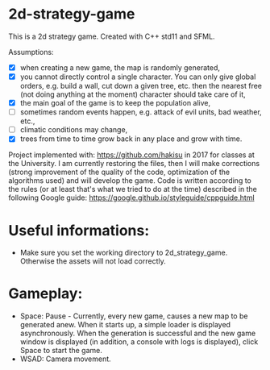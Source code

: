 # 2d-strategy-game

This is a 2d strategy game. Created with C++ std11 and SFML.

Assumptions:
* [x] when creating a new game, the map is randomly generated,
* [x] you cannot directly control a single character. You can only give global orders, e.g. build a wall, cut down a given tree, etc. then the nearest free (not doing anything at the moment) character should take care of it,
* [x] the main goal of the game is to keep the population alive,
* [ ] sometimes random events happen, e.g. attack of evil units, bad weather, etc.,
* [ ] climatic conditions may change,
* [x] trees from time to time grow back in any place and grow with time.

Project implemented with: https://github.com/hakisu in 2017 for classes at the University.
I am currently restoring the files, then I will make corrections (strong improvement of the quality of the code, optimization of the algorithms used) and will develop the game.
Code is written according to the rules (or at least that's what we tried to do at the time) described in the following Google guide: https://google.github.io/styleguide/cppguide.html

# Useful informations:
* Make sure you set the working directory to 2d_strategy_game. Otherwise the assets will not load correctly.


# Gameplay:
* Space: Pause - Currently, every new game, causes a new map to be generated anew. When it starts up, a simple loader is displayed asynchronously. When the generation is successful and the new game window is displayed (in addition, a console with logs is displayed), click Space to start the game.
* WSAD: Camera movement.

